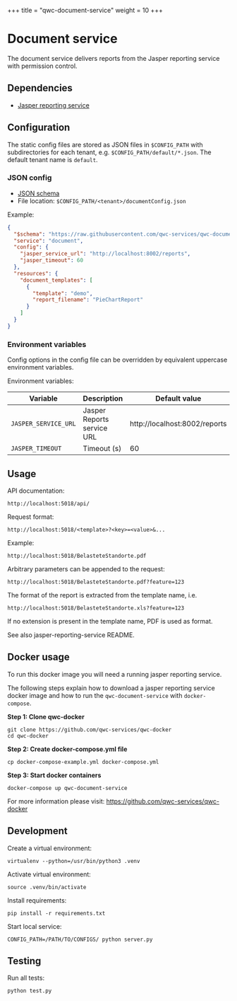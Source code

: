 +++
title = "qwc-document-service"
weight = 10
+++

Document service
================

The document service delivers reports from the Jasper reporting service with permission control.


Dependencies
------------

* [Jasper reporting service](https://github.com/qwc-services/jasper-reporting-service/)


Configuration
-------------

The static config files are stored as JSON files in `$CONFIG_PATH` with subdirectories for each tenant,
e.g. `$CONFIG_PATH/default/*.json`. The default tenant name is `default`.

### JSON config

* [JSON schema](schemas/qwc-document-service.json)
* File location: `$CONFIG_PATH/<tenant>/documentConfig.json`

Example:
```json
{
  "$schema": "https://raw.githubusercontent.com/qwc-services/qwc-document-service/master/schemas/qwc-document-service.json",
  "service": "document",
  "config": {
    "jasper_service_url": "http://localhost:8002/reports",
    "jasper_timeout": 60
  },
  "resources": {
    "document_templates": [
      {
        "template": "demo",
        "report_filename": "PieChartReport"
      }
    ]
  }
}
```

### Environment variables

Config options in the config file can be overridden by equivalent uppercase environment variables.

Environment variables:

| Variable             | Description                | Default value                 |
|----------------------|----------------------------|-------------------------------|
| `JASPER_SERVICE_URL` | Jasper Reports service URL | http://localhost:8002/reports |
| `JASPER_TIMEOUT`     | Timeout (s)                | 60                            |


Usage
-----

API documentation:

    http://localhost:5018/api/

Request format:

    http://localhost:5018/<template>?<key>=<value>&...

Example:

    http://localhost:5018/BelasteteStandorte.pdf

Arbitrary parameters can be appended to the request:

    http://localhost:5018/BelasteteStandorte.pdf?feature=123

The format of the report is extracted from the template name, i.e.

    http://localhost:5018/BelasteteStandorte.xls?feature=123

If no extension is present in the template name, PDF is used as format.

See also jasper-reporting-service README.

Docker usage
------------

To run this docker image you will need a running jasper reporting service.

The following steps explain how to download a jasper reporting service docker image and how to run the `qwc-document-service` with `docker-compose`.

**Step 1: Clone qwc-docker**

    git clone https://github.com/qwc-services/qwc-docker
    cd qwc-docker

**Step 2: Create docker-compose.yml file**

    cp docker-compose-example.yml docker-compose.yml

**Step 3: Start docker containers**

    docker-compose up qwc-document-service

For more information please visit: https://github.com/qwc-services/qwc-docker

Development
-----------

Create a virtual environment:

    virtualenv --python=/usr/bin/python3 .venv

Activate virtual environment:

    source .venv/bin/activate

Install requirements:

    pip install -r requirements.txt

Start local service:

    CONFIG_PATH=/PATH/TO/CONFIGS/ python server.py


Testing
-------

Run all tests:

    python test.py
